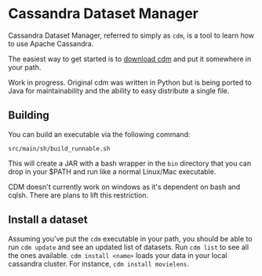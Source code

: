 # Cassandra Dataset Manager

Cassandra Dataset Manager, referred to simply as `cdm`, is a tool to learn how to use Apache Cassandra.

The easiest way to get started is to [download cdm](https://github.com/riptano/cdm-java/releases/download/0.11/cdm) and put it somewhere in your path. 

Work in progress.  Original cdm was written in Python but is being ported to Java for maintainability and the ability to easy distribute a single file.

## Building

You can build an executable via the following command:

`src/main/sh/build_runnable.sh`

This will create a JAR with a bash wrapper in the `bin` directory that you can drop in your $PATH and run like a normal Linux/Mac executable.  

CDM doesn't currently work on windows as it's dependent on bash and cqlsh.  There are plans to lift this restriction.

## Install a dataset 

Assuming you've put the `cdm` executable in your path, you should be able to run `cdm update` and see an updated list of datasets.  Run `cdm list` to see all the ones available.  `cdm install <name>` loads your data in your local cassandra cluster.  For instance, `cdm install movielens`.
